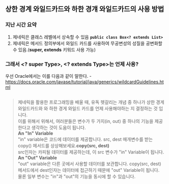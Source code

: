 ## 상한 경계 와일드카드와 하한 경걔 와일드카드의 사용 방법

### 지난 시간 요약
1. 제네릭은 클래스 레벨에서 상속할 수 있음 **```public class Box<? extends List>```**
2. 제네릭은 메서드 정의부에서 와일드 카드를 사용하여 무공변성의 성질을 공변화할 수 있음.(**super, extends** 키워드 사용 가능)

### 그래서 <? super Type>, <? extends Type>는 언제 사용?

우선 Oracle에서는 이를 다음과 같이 말한다. - https://docs.oracle.com/javase/tutorial/java/generics/wildcardGuidelines.html
```

```

> 제네릭을 활용한 프로그래밍을 배울 때, 유독 헷갈리는 개념 중 하나가 상한 경게 와일드카드와 와 하한 경게 와일드 카드를 언제 사용해야하는 지 결정하는 것 입니다.<br>
> 이를 위해서 위해서, 여러분들은 변수가 두 가지(in, out) 중 하나의 기능을 제공한다고 생각하는 것이 도움이 됩니다.<br>
> **An "In" Variable**<br>
> "in" variable은 코드에 데이터를 제공합니다. src, dest 매개변수를 받는 copy() 메서드를 상상해보세요.**copy(src, dest)**<br> src인자는 카피될 데이터를 제공하는데, 이 src 변수가 "in" Variable이 됩니다.<br>
> **An "Out" Variable**<br>
> "out" variable은 다른 곳에서 사용할 데이터를 보관합니다. copy(src, dest) 메서드에서 dest인자는 데이터에 접근하기 때문에 "out" Variable이 됩니다.<br>
> 물론 일부 변수는 "in"과 "out"의 기능을 동시에 할 수 있습니다.


